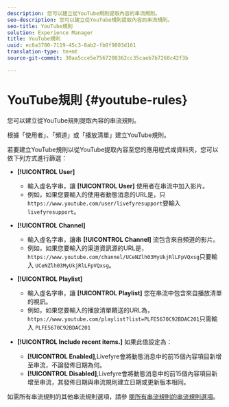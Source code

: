 ```yaml
---
description: 您可以建立從YouTube規則提取內容的串流規則。
seo-description: 您可以建立從YouTube規則提取內容的串流規則。
seo-title: YouTube規則
solution: Experience Manager
title: YouTube規則
uuid: ec6a3780-7119-45c3-8ab2-fb0f9803d161
translation-type: tm+mt
source-git-commit: 30aa5cce5e7567208362cc35caeb7b7260c42f3b

---
```



# YouTube規則 {#youtube-rules}

您可以建立從YouTube規則提取內容的串流規則。

根據「使用者」、「頻道」或「播放清單」建立YouTube規則。

若要建立YouTube規則以從YouTube提取內容至您的應用程式或資料夾，您可以依下列方式進行篩選：

* **[!UICONTROL User]**
   * 輸入虛名字串，讓 **[!UICONTROL User]** 使用者在串流中加入影片。
   * 例如，如果您要輸入的使用者動態消息的URL是，只 `https://www.youtube.com/user/livefyresupport`要輸入 `livefyresupport`。

* **[!UICONTROL Channel]**
   * 輸入虛名字串，讓串 **[!UICONTROL Channel]** 流包含來自頻道的影片。
   * 例如，如果您要輸入的渠道資訊源的URL是， `https://www.youtube.com/channel/UCeNZlh03MyUkjRlLFpVQxsg`只要輸入 `UCeNZlh03MyUkjRlLFpVQxsg`。

* **[!UICONTROL Playlist]**
   * 輸入虛名字串，讓 **[!UICONTROL Playlist]** 您在串流中包含來自播放清單的視訊。
   * 例如，如果您要輸入的播放清單饋送的URL為， `https://www.youtube.com/playlist?list=PLFE5670C92BDAC201`只需輸入 `PLFE5670C92BDAC201`

* **[!UICONTROL Include recent items.]** 如果此值設定為：
   * **[!UICONTROL Enabled]**,Livefyre會將動態消息中的前15個內容項目新增至串流，不論發佈日期為何。
   * **[!UICONTROL Disabled]**,Livefyre會將動態消息中的前15個內容項目新增至串流，其發佈日期與串流規則建立日期或更新版本相同。

如需所有串流規則的其他串流規則選項，請參 [閱所有串流規則的串流規則選項](../../c-streams/c-stream-rule-options-for-all-stream-rules.md#c_stream_rule_options_for_all_stream_rules)。
